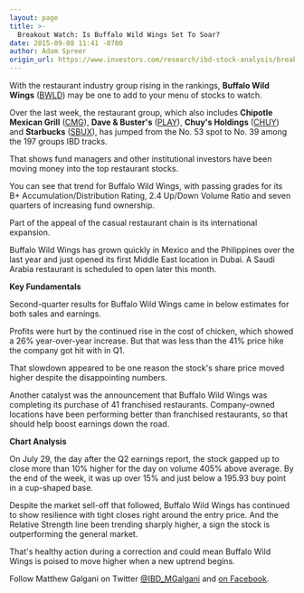 ```yaml
---
layout: page
title: >-
  Breakout Watch: Is Buffalo Wild Wings Set To Soar?
date: 2015-09-08 11:41 -0700
author: Adam Spreer
origin_url: https://www.investors.com/research/ibd-stock-analysis/breakout-watch-is-buffalo-wild-wings-set-to-soar/
---
```





  



With the restaurant industry group rising in the rankings, **Buffalo Wild Wings** ([BWLD](https://research.investors.com/quote.aspx?symbol=BWLD)) may be one to add to your menu of stocks to watch.

  

Over the last week, the restaurant group, which also includes **Chipotle Mexican Grill** ([CMG](https://research.investors.com/quote.aspx?symbol=CMG)), **Dave & Buster's** ([PLAY](https://research.investors.com/quote.aspx?symbol=PLAY)), **Chuy's Holdings** ([CHUY](https://research.investors.com/quote.aspx?symbol=CHUY)) and **Starbucks** ([SBUX](https://research.investors.com/quote.aspx?symbol=SBUX)), has jumped from the No. 53 spot to No. 39 among the 197 groups IBD tracks.

  

That shows fund managers and other institutional investors have been moving money into the top restaurant stocks.

  

You can see that trend for Buffalo Wild Wings, with passing grades for its B+ Accumulation/Distribution Rating, 2.4 Up/Down Volume Ratio and seven quarters of increasing fund ownership.

  

Part of the appeal of the casual restaurant chain is its international expansion.

  

Buffalo Wild Wings has grown quickly in Mexico and the Philippines over the last year and just opened its first Middle East location in Dubai. A Saudi Arabia restaurant is scheduled to open later this month.

  

**Key Fundamentals**

  

Second-quarter results for Buffalo Wild Wings came in below estimates for both sales and earnings.

  

Profits were hurt by the continued rise in the cost of chicken, which showed a 26% year-over-year increase. But that was less than the 41% price hike the company got hit with in Q1.

  

That slowdown appeared to be one reason the stock's share price moved higher despite the disappointing numbers.

  

Another catalyst was the announcement that Buffalo Wild Wings was completing its purchase of 41 franchised restaurants. Company-owned locations have been performing better than franchised restaurants, so that should help boost earnings down the road.

  

**Chart Analysis**

  

On July 29, the day after the Q2 earnings report, the stock gapped up to close more than 10% higher for the day on volume 405% above average. By the end of the week, it was up over 15% and just below a 195.93 buy point in a cup-shaped base.

  

Despite the market sell-off that followed, Buffalo Wild Wings has continued to show resilience with tight closes right around the entry price. And the Relative Strength line been trending sharply higher, a sign the stock is outperforming the general market.

  

That's healthy action during a correction and could mean Buffalo Wild Wings is poised to move higher when a new uptrend begins.

  

Follow Matthew Galgani on Twitter [@IBD\_MGalgani](https://twitter.com/ibd_mgalgani) and [on Facebook](https://www.facebook.com/pages/Matt-Galgani/435399186575951?fref=ts).




